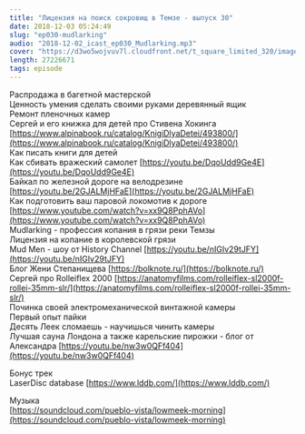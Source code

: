```yaml
---
title: "Лицензия на поиск сокровищ в Темзе - выпуск 30"
date: 2018-12-03 05:24:49
slug: "ep030-mudlarking"
audio: "2018-12-02_icast_ep030_Mudlarking.mp3"
cover: "https://d3wo5wojvuv7l.cloudfront.net/t_square_limited_320/images.spreaker.com/original/d20daaa729fc8cae11f6717f5c961b50.jpg"
length: 27226671
tags: episode
---
```

Распродажа в багетной мастерской  
Ценность умения сделать своими руками деревянный ящик  
Ремонт пленочных камер  
Сергей и его книжка для детей про Стивена Хокинга [https://www.alpinabook.ru/catalog/KnigiDlyaDetei/493800/](https://www.alpinabook.ru/catalog/KnigiDlyaDetei/493800/)  
Как писать книги для детей  
Как сбивать вражеский самолет [https://youtu.be/DqoUdd9Ge4E](https://youtu.be/DqoUdd9Ge4E)  
Байкал по железной дороге на велодрезине [https://youtu.be/2GJALMjHFaE](https://youtu.be/2GJALMjHFaE)  
Как подготовить ваш паровой локомотив к дороге [https://www.youtube.com/watch?v=xx9Q8PphAVo](https://www.youtube.com/watch?v=xx9Q8PphAVo)  
Mudlarking - профессия копания в грязи реки Темзы  
Лицензия на копание в королевской грязи  
Mud Men - шоу от History Channel [https://youtu.be/nIGIv29tJFY](https://youtu.be/nIGIv29tJFY)  
Блог Жени Степанищева [https://bolknote.ru/](https://bolknote.ru/)  
Сергей про Rolleiflex 2000 [https://anatomyfilms.com/rolleiflex-sl2000f-rollei-35mm-slr/](https://anatomyfilms.com/rolleiflex-sl2000f-rollei-35mm-slr/)  
Починка своей электромеханической винтажной камеры  
Первый опыт пайки  
Десять Леек сломаешь - научишься чинить камеры  
Лучшая сауна Лондона а также карельские пирожки - блог от Александра [https://youtu.be/nw3w0QFf404](https://youtu.be/nw3w0QFf404)  
  
Бонус трек  
LaserDisc database [https://www.lddb.com/](https://www.lddb.com/)  
  
Музыка  
[https://soundcloud.com/pueblo-vista/lowmeek-morning](https://soundcloud.com/pueblo-vista/lowmeek-morning)

